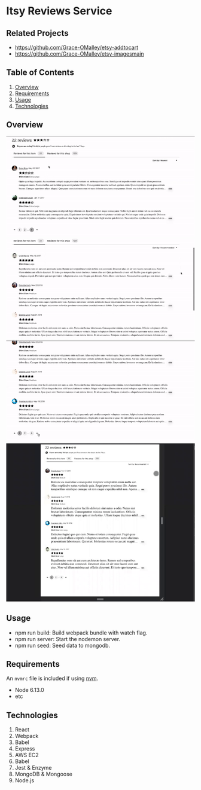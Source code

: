 # Itsy Reviews Service

## Related Projects

  - https://github.com/Grace-OMalley/etsy-addtocart
  - https://github.com/Grace-OMalley/etsy-imagesmain

## Table of Contents

1. [Overview](#Overview)
1. [Requirements](#Requirements)
1. [Usage](#Usage)
1. [Technologies](#technologies)

## Overview

<!-- <img src="top.png" width="700"> -->
<!-- <img src="sole-review.png" width="700"> -->
<img src="sort.gif" width="700">
<img src="scroll.gif" width="700">
<img src="page-turn.gif" width="700">
<img src="mobile.gif" width="700">

## Usage

- npm run build: Build webpack bundle with watch flag.
- npm run server: Start the nodemon server.
- npm run seed: Seed data to mongodb.

## Requirements

An `nvmrc` file is included if using [nvm](https://github.com/creationix/nvm).

- Node 6.13.0
- etc

## Technologies

1. React 
1. Webpack
1. Babel
1. Express
1. AWS EC2
1. Babel
1. Jest & Enzyme
1. MongoDB & Mongoose 
1. Node.js

